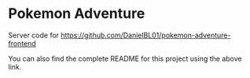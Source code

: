 # Pokemon Adventure

Server code for https://github.com/DanielBL01/pokemon-adventure-frontend

You can also find the complete README for this project using the above link.
